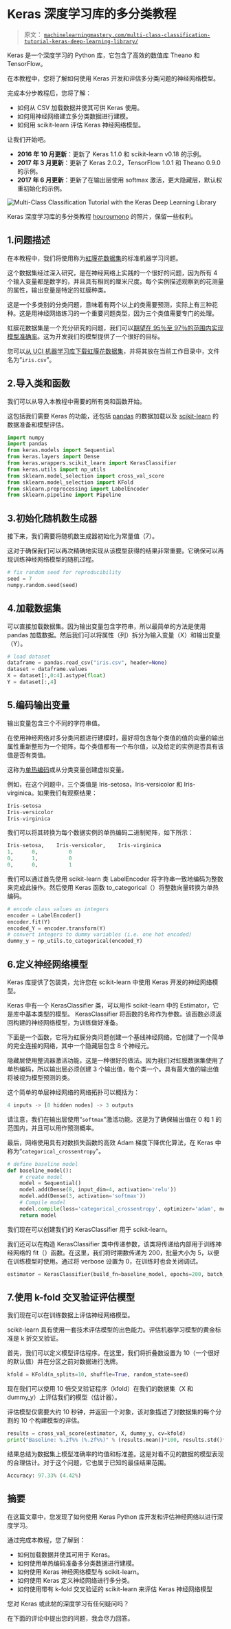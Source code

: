 # Keras 深度学习库的多分类教程

> 原文： [`machinelearningmastery.com/multi-class-classification-tutorial-keras-deep-learning-library/`](https://machinelearningmastery.com/multi-class-classification-tutorial-keras-deep-learning-library/)

Keras 是一个深度学习的 Python 库，它包含了高效的数值库 Theano 和 TensorFlow。

在本教程中，您将了解如何使用 Keras 开发和评估多分类问题的神经网络模型。

完成本分步教程后，您将了解：

*   如何从 CSV 加载数据并使其可供 Keras 使用。
*   如何用神经网络建立多分类数据进行建模。
*   如何用 scikit-learn 评估 Keras 神经网络模型。

让我们开始吧。

*   **2016 年 10 月更新**：更新了 Keras 1.1.0 和 scikit-learn v0.18 的示例。
*   **2017 年 3 月更新**：更新了 Keras 2.0.2，TensorFlow 1.0.1 和 Theano 0.9.0 的示例。
*   **2017 年 6 月更新**：更新了在输出层使用 softmax 激活，更大隐藏层，默认权重初始化的示例。

![Multi-Class Classification Tutorial with the Keras Deep Learning Library](img/2dae7dc453b9ee9eecf2783612250927.png)

Keras 深度学习库的多分类教程
[houroumono](https://www.flickr.com/photos/hourou/8922014724/) 的照片，保留一些权利。

## 1.问题描述

在本教程中，我们将使用称为[虹膜花数据集](http://archive.ics.uci.edu/ml/datasets/Iris)的标准机器学习问题。

这个数据集经过深入研究，是在神经网络上实践的一个很好的问题，因为所有 4 个输入变量都是数字的，并且具有相同的厘米尺度。每个实例描述观察到的花测量的属性，输出变量是特定的虹膜种类。

这是一个多类别的分类问题，意味着有两个以上的类需要预测，实际上有三种花种。这是用神经网络练习的一个重要问题类型，因为三个类值需要专门的处理。

虹膜花数据集是一个充分研究的问题，我们可以[期望在 95％至 97％的范围内实现模型准确率](http://www.is.umk.pl/projects/rules.html#Iris)。这为开发我们的模型提供了一个很好的目标。

您可以[从 UCI 机器学习库下载虹膜花数据集](http://archive.ics.uci.edu/ml/machine-learning-databases/iris/iris.data)，并将其放在当前工作目录中，文件名为“`iris.csv`”。

## 2.导入类和函数

我们可以从导入本教程中需要的所有类和函数开始。

这包括我们需要 Keras 的功能，还包括 [pandas](http://pandas.pydata.org/) 的数据加载以及 [scikit-learn](http://scikit-learn.org/) 的数据准备和模型评估。

```py
import numpy
import pandas
from keras.models import Sequential
from keras.layers import Dense
from keras.wrappers.scikit_learn import KerasClassifier
from keras.utils import np_utils
from sklearn.model_selection import cross_val_score
from sklearn.model_selection import KFold
from sklearn.preprocessing import LabelEncoder
from sklearn.pipeline import Pipeline
```

## 3.初始化随机数生成器

接下来，我们需要将随机数生成器初始化为常量值（7）。

这对于确保我们可以再次精确地实现从该模型获得的结果非常重要。它确保可以再现训练神经网络模型的随机过程。

```py
# fix random seed for reproducibility
seed = 7
numpy.random.seed(seed)
```

## 4.加载数据集

可以直接加载数据集。因为输出变量包含字符串，所以最简单的方法是使用 pandas 加载数据。然后我们可以将属性（列）拆分为输入变量（X）和输出变量（Y）。

```py
# load dataset
dataframe = pandas.read_csv("iris.csv", header=None)
dataset = dataframe.values
X = dataset[:,0:4].astype(float)
Y = dataset[:,4]
```

## 5.编码输出变量

输出变量包含三个不同的字符串值。

在使用神经网络对多分类问题进行建模时，最好将包含每个类值的值的向量的输出属性重新整形为一个矩阵，每个类值都有一个布尔值，以及给定的实例是否具有该值是否有类值。

这称为[单热编码](https://en.wikipedia.org/wiki/One-hot)或从分类变量创建虚拟变量。

例如，在这个问题中，三个类值是 Iris-setosa，Iris-versicolor 和 Iris-virginica。如果我们有观察结果：

```py
Iris-setosa
Iris-versicolor
Iris-virginica
```

我们可以将其转换为每个数据实例的单热编码二进制矩阵，如下所示：

```py
Iris-setosa,	Iris-versicolor,	Iris-virginica
1,		0,			0
0,		1, 			0
0, 		0, 			1
```

我们可以通过首先使用 scikit-learn 类 LabelEncoder 将字符串一致地编码为整数来完成此操作。然后使用 Keras 函数 to_categorical（）将整数向量转换为单热编码。

```py
# encode class values as integers
encoder = LabelEncoder()
encoder.fit(Y)
encoded_Y = encoder.transform(Y)
# convert integers to dummy variables (i.e. one hot encoded)
dummy_y = np_utils.to_categorical(encoded_Y)
```

## 6.定义神经网络模型

Keras 库提供了包装类，允许您在 scikit-learn 中使用 Keras 开发的神经网络模型。

Keras 中有一个 KerasClassifier 类，可以用作 scikit-learn 中的 Estimator，它是库中基本类型的模型。 KerasClassifier 将函数的名称作为参数。该函数必须返回构建的神经网络模型，为训练做好准备。

下面是一个函数，它将为虹膜分类问题创建一个基线神经网络。它创建了一个简单的完全连接的网络，其中一个隐藏层包含 8 个神经元。

隐藏层使用整流器激活功能，这是一种很好的做法。因为我们对虹膜数据集使用了单热编码，所以输出层必须创建 3 个输出值，每个类一个。具有最大值的输出值将被视为模型预测的类。

这个简单的单层神经网络的网络拓扑可以概括为：

```py
4 inputs -> [8 hidden nodes] -> 3 outputs
```

请注意，我们在输出层使用“`softmax`”激活功能。这是为了确保输出值在 0 和 1 的范围内，并且可以用作预测概率。

最后，网络使用具有对数损失函数的高效 Adam 梯度下降优化算法，在 Keras 中称为“`categorical_crossentropy`”。

```py
# define baseline model
def baseline_model():
	# create model
	model = Sequential()
	model.add(Dense(8, input_dim=4, activation='relu'))
	model.add(Dense(3, activation='softmax'))
	# Compile model
	model.compile(loss='categorical_crossentropy', optimizer='adam', metrics=['accuracy'])
	return model
```

我们现在可以创建我们的 KerasClassifier 用于 scikit-learn。

我们还可以在构造 KerasClassifier 类中传递参数，该类将传递给内部用于训练神经网络的 fit（）函数。在这里，我们将时期数传递为 200，批量大小为 5，以便在训练模型时使用。通过将 verbose 设置为 0，在训练时也会关闭调试。

```py
estimator = KerasClassifier(build_fn=baseline_model, epochs=200, batch_size=5, verbose=0)
```

## 7.使用 k-fold 交叉验证评估模型

我们现在可以在训练数据上评估神经网络模型。

scikit-learn 具有使用一套技术评估模型的出色能力。评估机器学习模型的黄金标准是 k 折交叉验证。

首先，我们可以定义模型评估程序。在这里，我们将折叠数设置为 10（一个很好的默认值）并在分区之前对数据进行洗牌。

```py
kfold = KFold(n_splits=10, shuffle=True, random_state=seed)
```

现在我们可以使用 10 倍交叉验证程序（kfold）在我们的数据集（X 和 dummy_y）上评估我们的模型（估计器）。

评估模型仅需要大约 10 秒钟，并返回一个对象，该对象描述了对数据集的每个分割的 10 个构建模型的评估。

```py
results = cross_val_score(estimator, X, dummy_y, cv=kfold)
print("Baseline: %.2f%% (%.2f%%)" % (results.mean()*100, results.std()*100))
```

结果总结为数据集上模型准确率的均值和标准差。这是对看不见的数据的模型表现的合理估计。对于这个问题，它也属于已知的最佳结果范围。

```py
Accuracy: 97.33% (4.42%)
```

## 摘要

在这篇文章中，您发现了如何使用 Keras Python 库开发和评估神经网络以进行深度学习。

通过完成本教程，您了解到：

*   如何加载数据并使其可用于 Keras。
*   如何使用单热编码准备多分类数据进行建模。
*   如何使用 Keras 神经网络模型与 scikit-learn。
*   如何使用 Keras 定义神经网络进行多分类。
*   如何使用带有 k-fold 交叉验证的 scikit-learn 来评估 Keras 神经网络模型

您对 Keras 或此帖的深度学习有任何疑问吗？

在下面的评论中提出您的问题，我会尽力回答。